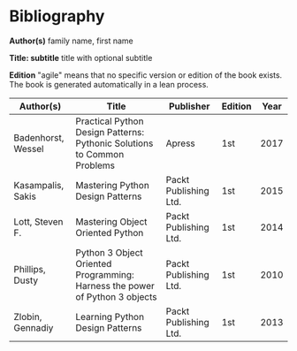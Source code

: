 # Bibliography

**Author(s)** family name, first name

**Title: subtitle** title with optional subtitle

**Edition** "agile" means that no specific version or edition of the book exists. The book is generated automatically in a lean process.


Author(s)          | Title                                                                       | Publisher             | Edition | Year
------------------ | --------------------------------------------------------------------------- | --------------------- | ------- | ----
Badenhorst, Wessel | Practical Python Design Patterns: Pythonic Solutions to Common Problems     | Apress                | 1st     | 2017
Kasampalis, Sakis  | Mastering Python Design Patterns                                            | Packt Publishing Ltd. | 1st     | 2015
Lott, Steven F.    | Mastering Object Oriented Python                                            | Packt Publishing Ltd. | 1st     | 2014
Phillips, Dusty    | Python 3 Object Oriented Programming: Harness the power of Python 3 objects | Packt Publishing Ltd. | 1st     | 2010
Zlobin, Gennadiy   | Learning Python Design Patterns                                             | Packt Publishing Ltd. | 1st     | 2013
